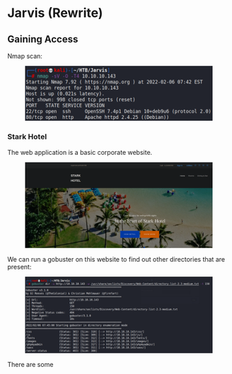 # Jarvis (Rewrite)

## Gaining Access

Nmap scan:

<figure><img src="../../../.gitbook/assets/image (6) (1).png" alt=""><figcaption></figcaption></figure>

### Stark Hotel

The web application is a basic corporate website.

<figure><img src="../../../.gitbook/assets/image (3) (2).png" alt=""><figcaption></figcaption></figure>

We can run a gobuster on this website to find out other directories that are present:

<figure><img src="../../../.gitbook/assets/image (59).png" alt=""><figcaption></figcaption></figure>

There are some&#x20;
